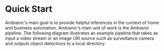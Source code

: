 
# Quick Start

Ambianic's main goal is to provide helpful inferences in the context of home
and business automation. Ambianic's main unit of work is the Ambianic pipeline.
The following diagram illustrates an example pipeline that takes as input a video stream
or an image URI source such as surveillance camera and
outputs object detections to a local directory.
